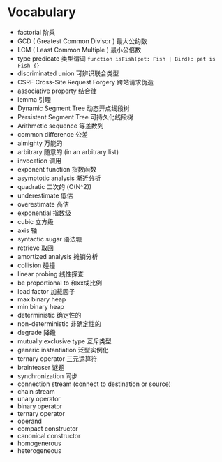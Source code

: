 # Vocabulary

* factorial 阶乘
* GCD ( Greatest Common Divisor ) 最大公约数
* LCM ( Least Common Multiple ) 最小公倍数
* type predicate 类型谓词 ```function isFish(pet: Fish | Bird): pet is Fish {}```
* discriminated union 可辨识联合类型
* CSRF Cross-Site Request Forgery 跨站请求伪造
* associative property 结合律
* lemma 引理
* Dynamic Segment Tree 动态开点线段树
* Persistent Segment Tree 可持久化线段树
* Arithmetic sequence 等差数列
* common difference 公差
* almighty 万能的
* arbitrary 随意的 (in an arbitrary list)
* invocation 调用
* exponent function 指数函数
* asymptotic analysis 渐近分析
* quadratic 二次的 (O(N^2))
* underestimate 低估
* overestimate 高估
* exponential 指数级
* cubic 立方级
* axis 轴
* syntactic sugar 语法糖
* retrieve 取回
* amortized analysis 摊销分析
* collision 碰撞
* linear probing 线性探查
* be proportional to 和xx成比例
* load factor 加载因子
* max binary heap
* min binary heap
* deterministic 确定性的
* non-deterministic 非确定性的
* degrade 降级
* mutually exclusive type 互斥类型
* generic instantiation 泛型实例化
* ternary operator 三元运算符
* brainteaser 谜题
* synchronization 同步
* connection stream (connect to destination or source)
* chain stream
* unary operator
* binary operator
* ternary operator
* operand
* compact constructor
* canonical constructor
* homogenerous
* heterogeneous
